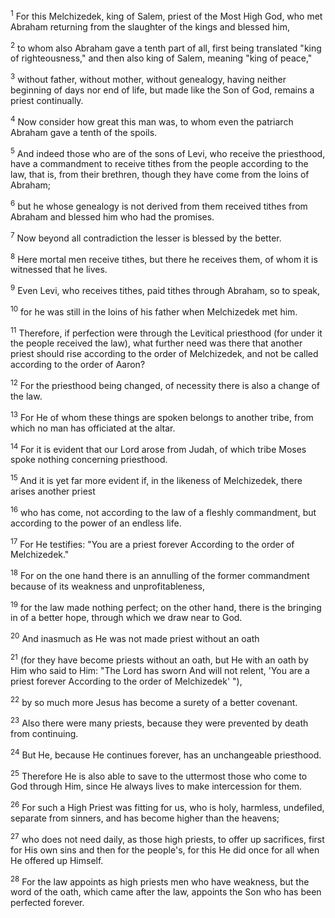 <sup>1</sup> 
For this Melchizedek, king of Salem, priest of the Most High God, who met Abraham returning from the slaughter of the kings and blessed him, 

<sup>2</sup> 
to whom also Abraham gave a tenth part of all, first being translated "king of righteousness," and then also king of Salem, meaning "king of peace," 

<sup>3</sup> 
without father, without mother, without genealogy, having neither beginning of days nor end of life, but made like the Son of God, remains a priest continually. 

<sup>4</sup> 
Now consider how great this man was, to whom even the patriarch Abraham gave a tenth of the spoils. 

<sup>5</sup> 
And indeed those who are of the sons of Levi, who receive the priesthood, have a commandment to receive tithes from the people according to the law, that is, from their brethren, though they have come from the loins of Abraham; 

<sup>6</sup> 
but he whose genealogy is not derived from them received tithes from Abraham and blessed him who had the promises. 

<sup>7</sup> 
Now beyond all contradiction the lesser is blessed by the better. 

<sup>8</sup> 
Here mortal men receive tithes, but there he receives them, of whom it is witnessed that he lives. 

<sup>9</sup> 
Even Levi, who receives tithes, paid tithes through Abraham, so to speak, 

<sup>10</sup> 
for he was still in the loins of his father when Melchizedek met him.

<sup>11</sup> 
Therefore, if perfection were through the Levitical priesthood (for under it the people received the law), what further need was there that another priest should rise according to the order of Melchizedek, and not be called according to the order of Aaron? 

<sup>12</sup> 
For the priesthood being changed, of necessity there is also a change of the law. 

<sup>13</sup> 
For He of whom these things are spoken belongs to another tribe, from which no man has officiated at the altar. 

<sup>14</sup> 
For it is evident that our Lord arose from Judah, of which tribe Moses spoke nothing concerning priesthood. 

<sup>15</sup> 
And it is yet far more evident if, in the likeness of Melchizedek, there arises another priest 

<sup>16</sup> 
who has come, not according to the law of a fleshly commandment, but according to the power of an endless life. 

<sup>17</sup> 
For He testifies: "You are a priest forever According to the order of Melchizedek." 

<sup>18</sup> 
For on the one hand there is an annulling of the former commandment because of its weakness and unprofitableness, 

<sup>19</sup> 
for the law made nothing perfect; on the other hand, there is the bringing in of a better hope, through which we draw near to God.

<sup>20</sup> 
And inasmuch as He was not made priest without an oath 

<sup>21</sup> 
(for they have become priests without an oath, but He with an oath by Him who said to Him: "The Lord has sworn And will not relent, 'You are a priest forever According to the order of Melchizedek' "), 

<sup>22</sup> 
by so much more Jesus has become a surety of a better covenant. 

<sup>23</sup> 
Also there were many priests, because they were prevented by death from continuing. 

<sup>24</sup> 
But He, because He continues forever, has an unchangeable priesthood. 

<sup>25</sup> 
Therefore He is also able to save to the uttermost those who come to God through Him, since He always lives to make intercession for them. 

<sup>26</sup> 
For such a High Priest was fitting for us, who is holy, harmless, undefiled, separate from sinners, and has become higher than the heavens; 

<sup>27</sup> 
who does not need daily, as those high priests, to offer up sacrifices, first for His own sins and then for the people's, for this He did once for all when He offered up Himself. 

<sup>28</sup> 
For the law appoints as high priests men who have weakness, but the word of the oath, which came after the law, appoints the Son who has been perfected forever.
